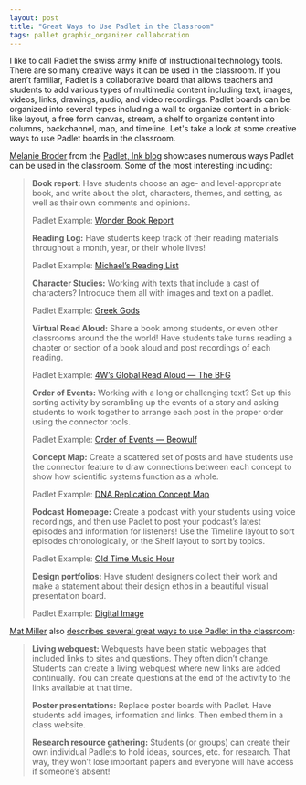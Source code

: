 ```yaml
---
layout: post
title: "Great Ways to Use Padlet in the Classroom"
tags: pallet graphic_organizer collaboration
---
```


I like to call Padlet the swiss army knife of instructional technology tools.  There are so many creative ways it can be used in the classroom.  If you aren’t familiar, Padlet is a collaborative board that allows teachers and students to add various types of multimedia content including text, images, videos, links, drawings, audio, and video recordings.  Padlet boards can be organized into several types including a wall to organize content in a brick-like layout, a free form canvas, stream, a shelf to organize content into columns, backchannel, map, and timeline.  Let's take a look at some creative ways to use Padlet boards in the classroom.

<!--more-->

[Melanie Broder](https://twitter.com/melbroder) from the [Padlet, Ink blog](https://medium.com/padlet-ink) showcases numerous ways Padlet can be used in the classroom.  Some of the most interesting including:

> **Book report:** Have students choose an age- and level-appropriate book, and write about the plot, characters, themes, and setting, as well as their own comments and opinions.
>
> Padlet Example: [Wonder Book Report](https://padlet.com/brath2/j7gqo1r6azga)
>
> **Reading Log:** Have students keep track of their reading materials throughout a month, year, or their whole lives!
>
> Padlet Example: [Michael’s Reading List](https://padlet.com/mh_6499/mhcxi8sdzas4)
>
> **Character Studies:** Working with texts that include a cast of characters? Introduce them all with images and text on a padlet.
>
> Padlet Example: [Greek Gods](https://padlet.com/pkrason/GreekMythology)
>
> **Virtual Read Aloud:** Share a book among students, or even other classrooms around the the world! Have students take turns reading a chapter or section of a book aloud and post recordings of each reading.
>
> Padlet Example: [4W’s Global Read Aloud — The BFG](https://padlet.com/ewooldridge2/e5mpl2bzm6d2)
>
> **Order of Events:** Working with a long or challenging text? Set up this sorting activity by scrambling up the events of a story and asking students to work together to arrange each post in the proper order using the connector tools.
>
> Padlet Example: [Order of Events — Beowulf](https://padlet.com/michelle_harmon/8k89pkncw7qm)
>
> **Concept Map:** Create a scattered set of posts and have students use the connector feature to draw connections between each concept to show how scientific systems function as a whole.
>
> Padlet Example: [DNA Replication Concept Map](https://padlet.com/19gonzalezespitiaa/14mdh1v9yxb7)
>
> **Podcast Homepage:** Create a podcast with your students using voice recordings, and then use Padlet to post your podcast’s latest episodes and information for listeners! Use the Timeline layout to sort episodes chronologically, or the Shelf layout to sort by topics.
>
> Padlet Example: [Old Time Music Hour](https://padlet.com/newtchaser/OTMH)
>
> **Design portfolios:** Have student designers collect their work and make a statement about their design ethos in a beautiful visual presentation board.
>
> Padlet Example: [Digital Image](https://padlet.com/bethanylouise_hilliard/dc4n40ss5ffz)

[Mat Miller](https://twitter.com/jmattmiller) also [describes several great ways to use Padlet in the classroom](https://ditchthattextbook.com/20-useful-ways-to-use-padlet-in-class-now/):

> **Living webquest:** Webquests have been static webpages that included links to sites and questions. They often didn’t change. Students can create a living webquest where new links are added continually. You can create questions at the end of the activity to the links available at that time.
>
> **Poster presentations:** Replace poster boards with Padlet. Have students add images, information and links. Then embed them in a class website.
>
> **Research resource gathering:** Students (or groups) can create their own individual Padlets to hold ideas, sources, etc. for research. That way, they won’t lose important papers and everyone will have access if someone’s absent!